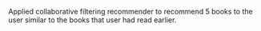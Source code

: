 Applied collaborative filtering recommender to recommend 5 books to the user similar to the books that user had read earlier.

